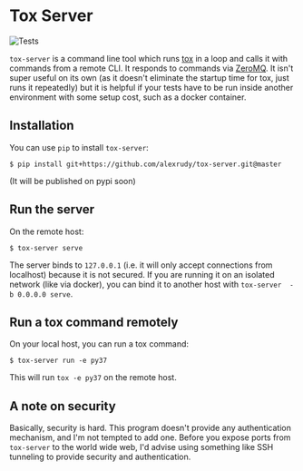 # Tox Server

![Tests](https://github.com/alexrudy/tox-server/workflows/Tox%20Server%20Tests/badge.svg)

`tox-server` is a command line tool which runs [tox](https://tox.readthedocs.io/en/latest/) in a loop
and calls it with commands from a remote CLI. It responds to commands
via [ZeroMQ](https://zeromq.org). It isn't super useful on its own (as it doesn't eliminate the startup time for tox, just runs it repeatedly) but it is
helpful if your tests have to be run inside another environment with some setup cost, such as a docker container.

## Installation

You can use `pip` to install `tox-server`:

```
$ pip install git+https://github.com/alexrudy/tox-server.git@master
```

(It will be published on pypi soon)

## Run the server

On the remote host:

```
$ tox-server serve
```

The server binds to `127.0.0.1` (i.e. it will only accept connections from localhost) because it is
not secured. If you are running it on an isolated network (like via docker), you can bind it to another host
with `tox-server  -b 0.0.0.0 serve`.

## Run a tox command remotely

On your local host, you can run a tox command:

```
$ tox-server run -e py37
```

This will run `tox -e py37` on the remote host.

## A note on security

Basically, security is hard. This program doesn't provide any authentication mechanism, and I'm not tempted
to add one. Before you expose ports from `tox-server` to the world wide web, I'd advise using something like
SSH tunneling to provide security and authentication.
